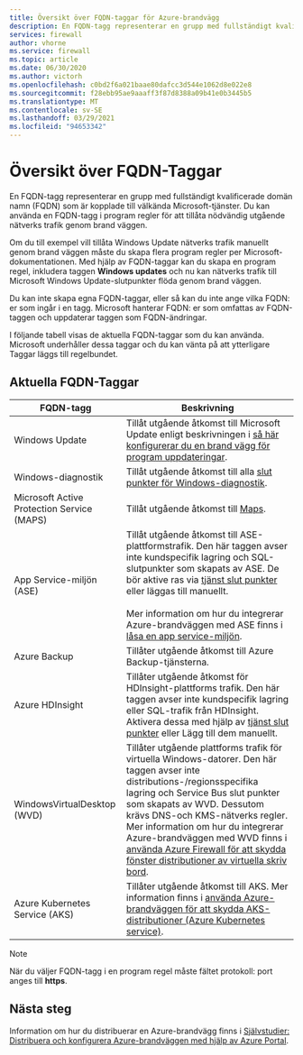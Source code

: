 ```yaml
---
title: Översikt över FQDN-taggar för Azure-brandvägg
description: En FQDN-tagg representerar en grupp med fullständigt kvalificerade domän namn (FQDN) som är kopplade till välkända Microsoft-tjänster.
services: firewall
author: vhorne
ms.service: firewall
ms.topic: article
ms.date: 06/30/2020
ms.author: victorh
ms.openlocfilehash: c0bd2f6a021baae80dafcc3d544e1062d8e022e8
ms.sourcegitcommit: f28ebb95ae9aaaff3f87d8388a09b41e0b3445b5
ms.translationtype: MT
ms.contentlocale: sv-SE
ms.lasthandoff: 03/29/2021
ms.locfileid: "94653342"
---
```

# <a name="fqdn-tags-overview"></a>Översikt över FQDN-Taggar

En FQDN-tagg representerar en grupp med fullständigt kvalificerade domän namn (FQDN) som är kopplade till välkända Microsoft-tjänster. Du kan använda en FQDN-tagg i program regler för att tillåta nödvändig utgående nätverks trafik genom brand väggen.

Om du till exempel vill tillåta Windows Update nätverks trafik manuellt genom brand väggen måste du skapa flera program regler per Microsoft-dokumentationen. Med hjälp av FQDN-taggar kan du skapa en program regel, inkludera taggen **Windows updates** och nu kan nätverks trafik till Microsoft Windows Update-slutpunkter flöda genom brand väggen.

Du kan inte skapa egna FQDN-taggar, eller så kan du inte ange vilka FQDN: er som ingår i en tagg. Microsoft hanterar FQDN: er som omfattas av FQDN-taggen och uppdaterar taggen som FQDN-ändringar. 

<!--- screenshot of application rule with a FQDN tag.-->

I följande tabell visas de aktuella FQDN-taggar som du kan använda. Microsoft underhåller dessa taggar och du kan vänta på att ytterligare Taggar läggs till regelbundet.

## <a name="current-fqdn-tags"></a>Aktuella FQDN-Taggar

|FQDN-tagg  |Beskrivning  |
|---------|---------|
|Windows Update     |Tillåt utgående åtkomst till Microsoft Update enligt beskrivningen i [så här konfigurerar du en brand vägg för program uppdateringar](/mem/configmgr/sum/get-started/install-a-software-update-point).|
|Windows-diagnostik|Tillåt utgående åtkomst till alla [slut punkter för Windows-diagnostik](/windows/privacy/configure-windows-diagnostic-data-in-your-organization#endpoints).|
|Microsoft Active Protection Service (MAPS)|Tillåt utgående åtkomst till [Maps](https://cloudblogs.microsoft.com/enterprisemobility/2016/05/31/important-changes-to-microsoft-active-protection-service-maps-endpoint/).|
|App Service-miljön (ASE)|Tillåt utgående åtkomst till ASE-plattformstrafik. Den här taggen avser inte kundspecifik lagring och SQL-slutpunkter som skapats av ASE. De bör aktive ras via [tjänst slut punkter](../virtual-network/tutorial-restrict-network-access-to-resources.md) eller läggas till manuellt.<br><br>Mer information om hur du integrerar Azure-brandväggen med ASE finns i [låsa en app service-miljön](../app-service/environment/firewall-integration.md#configuring-azure-firewall-with-your-ase).|
|Azure Backup|Tillåter utgående åtkomst till Azure Backup-tjänsterna.|
|Azure HDInsight|Tillåter utgående åtkomst för HDInsight-plattforms trafik. Den här taggen avser inte kundspecifik lagring eller SQL-trafik från HDInsight. Aktivera dessa med hjälp av [tjänst slut punkter](../virtual-network/tutorial-restrict-network-access-to-resources.md) eller Lägg till dem manuellt.|
|WindowsVirtualDesktop (WVD)|Tillåter utgående plattforms trafik för virtuella Windows-datorer. Den här taggen avser inte distributions-/regionsspecifika lagring och Service Bus slut punkter som skapats av WVD. Dessutom krävs DNS-och KMS-nätverks regler. Mer information om hur du integrerar Azure-brandväggen med WVD finns i [använda Azure Firewall för att skydda fönster distributioner av virtuella skriv bord](protect-windows-virtual-desktop.md).|
|Azure Kubernetes Service (AKS)|Tillåter utgående åtkomst till AKS. Mer information finns i [använda Azure-brandväggen för att skydda AKS-distributioner (Azure Kubernetes service)](protect-azure-kubernetes-service.md).|

> [!NOTE]
> När du väljer FQDN-tagg i en program regel måste fältet protokoll: port anges till **https**.

## <a name="next-steps"></a>Nästa steg

Information om hur du distribuerar en Azure-brandvägg finns i [Självstudier: Distribuera och konfigurera Azure-brandväggen med hjälp av Azure Portal](tutorial-firewall-deploy-portal.md).